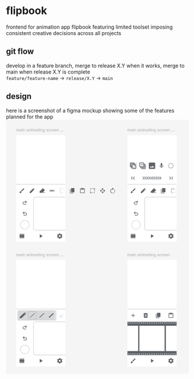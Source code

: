 # flipbook
frontend for animation app flipbook featuring limited toolset imposing consistent creative decisions across all projects

## git flow
develop in a feature branch, merge to release X.Y when it works, merge to main when release X.Y is complete
<br>
<code>feature/feature-name</code> -> <code>release/X.Y</code> -> <code>main</code>

## design
here is a screenshot of a figma mockup showing some of the features planned for the app
<img src="design/mockup.png">